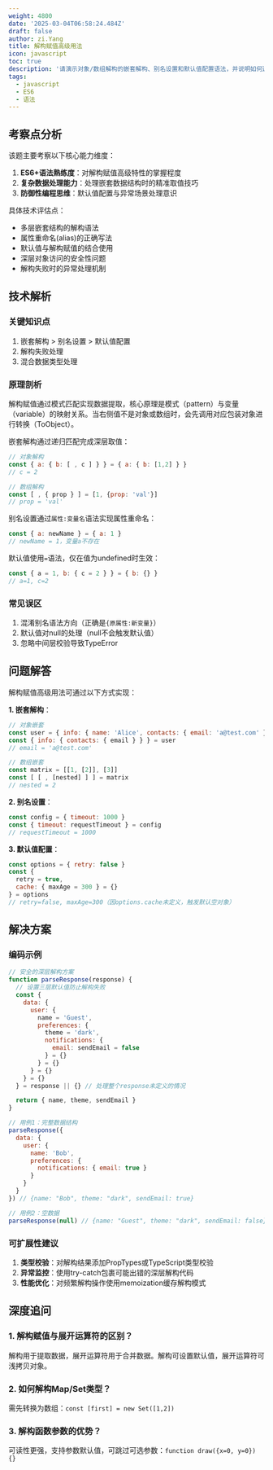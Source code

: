 ```yaml
---
weight: 4800
date: '2025-03-04T06:58:24.484Z'
draft: false
author: zi.Yang
title: 解构赋值高级用法
icon: javascript
toc: true
description: '请演示对象/数组解构的嵌套解构、别名设置和默认值配置语法，并说明如何通过解构实现深层对象属性提取（如const { a: { b } } = obj）。'
tags:
  - javascript
  - ES6
  - 语法
---
```


## 考察点分析

该题主要考察以下核心能力维度：

1. **ES6+语法熟练度**：对解构赋值高级特性的掌握程度
2. **复杂数据处理能力**：处理嵌套数据结构时的精准取值技巧
3. **防御性编程思维**：默认值配置与异常场景处理意识

具体技术评估点：

- 多层嵌套结构的解构语法
- 属性重命名(alias)的正确写法
- 默认值与解构赋值的结合使用
- 深层对象访问的安全性问题
- 解构失败时的异常处理机制

## 技术解析

### 关键知识点

1. 嵌套解构 > 别名设置 > 默认值配置
2. 解构失败处理
3. 混合数据类型处理

### 原理剖析

解构赋值通过模式匹配实现数据提取，核心原理是模式（pattern）与变量（variable）的映射关系。当右侧值不是对象或数组时，会先调用对应包装对象进行转换（ToObject）。

嵌套解构通过递归匹配完成深层取值：

```javascript
// 对象解构
const { a: { b: [ , c ] } } = { a: { b: [1,2] } }
// c = 2

// 数组解构
const [ , { prop } ] = [1, {prop: 'val'}]
// prop = 'val'
```

别名设置通过`属性:变量名`语法实现属性重命名：

```javascript
const { a: newName } = { a: 1 }
// newName = 1，变量a不存在
```

默认值使用`=`语法，仅在值为undefined时生效：

```javascript
const { a = 1, b: { c = 2 } } = { b: {} }
// a=1, c=2
```

### 常见误区

1. 混淆别名语法方向（正确是`{原属性:新变量}`）
2. 默认值对null的处理（null不会触发默认值）
3. 忽略中间层校验导致TypeError

## 问题解答

解构赋值高级用法可通过以下方式实现：

**1. 嵌套解构**：

```javascript
// 对象嵌套
const user = { info: { name: 'Alice', contacts: { email: 'a@test.com' } } }
const { info: { contacts: { email } } } = user
// email = 'a@test.com'

// 数组嵌套
const matrix = [[1, [2]], [3]]
const [ [ , [nested] ] ] = matrix
// nested = 2
```

**2. 别名设置**：

```javascript
const config = { timeout: 1000 }
const { timeout: requestTimeout } = config
// requestTimeout = 1000
```

**3. 默认值配置**：

```javascript
const options = { retry: false }
const { 
  retry = true,
  cache: { maxAge = 300 } = {} 
} = options
// retry=false, maxAge=300（因options.cache未定义，触发默认空对象）
```

## 解决方案

### 编码示例

```javascript
// 安全的深层解构方案
function parseResponse(response) {
  // 设置三层默认值防止解构失败
  const {
    data: {
      user: {
        name = 'Guest',
        preferences: {
          theme = 'dark',
          notifications: {
            email: sendEmail = false
          } = {}
        } = {}
      } = {}
    } = {}
  } = response || {} // 处理整个response未定义的情况

  return { name, theme, sendEmail }
}

// 用例1：完整数据结构
parseResponse({
  data: {
    user: {
      name: 'Bob',
      preferences: {
        notifications: { email: true }
      }
    }
  }
}) // {name: "Bob", theme: "dark", sendEmail: true}

// 用例2：空数据
parseResponse(null) // {name: "Guest", theme: "dark", sendEmail: false}
```

### 可扩展性建议

1. **类型校验**：对解构结果添加PropTypes或TypeScript类型校验
2. **异常监控**：使用try-catch包裹可能出错的深层解构代码
3. **性能优化**：对频繁解构操作使用memoization缓存解构模式

## 深度追问

### 1. 解构赋值与展开运算符的区别？

解构用于提取数据，展开运算符用于合并数据。解构可设置默认值，展开运算符可浅拷贝对象。

### 2. 如何解构Map/Set类型？

需先转换为数组：`const [first] = new Set([1,2])`

### 3. 解构函数参数的优势？

可读性更强，支持参数默认值，可跳过可选参数：`function draw({x=0, y=0}) {}`
